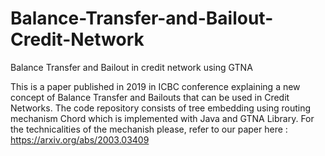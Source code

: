 # Balance-Transfer-and-Bailout-Credit-Network
Balance Transfer and Bailout in credit network using GTNA

This is a paper published in 2019 in ICBC conference explaining a new concept of Balance Transfer and Bailouts that can be used in Credit Networks.
The code repository consists of tree embedding using routing mechanism Chord which is implemented with Java and GTNA Library.
For the technicalities of the mechanish please, refer to our paper here : https://arxiv.org/abs/2003.03409

